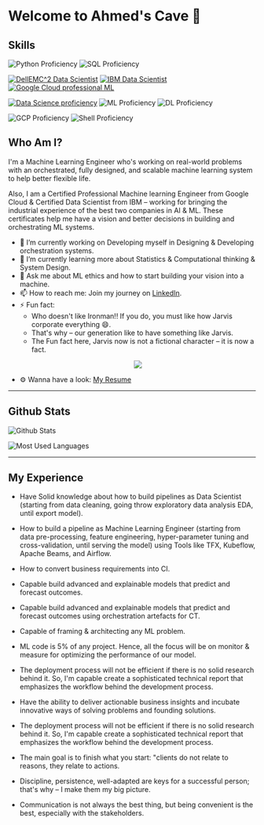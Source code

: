 # Welcome to Ahmed's Cave 👋

## Skills
![Python Proficiency](https://img.shields.io/badge/PYTHON-Professional-red)
![SQL Proficiency](https://img.shields.io/badge/SQL-Professional-red)

[![$DellEMC^2$ Data Scientist](https://img.shields.io/badge/DellEMC%20DS-Associate-green)](https://www.certmetrics.com/dell/public/verification.aspx?mainContent_txtVerificationCode=4TRDHEL6JER4195S)
[![IBM Data Scientist](https://img.shields.io/badge/IBM%20DS-Professional-blue)](https://credentials.edx.org/credentials/7a4b5b0484054419832be81568f80ce8/)
[![Google Cloud professional ML](https://img.shields.io/badge/GCP%20ML-Professional-blue)](https://googlecourses.qwiklabs.com/public_profiles/9dab7717-aa8c-4e17-8d31-0580a4c33efd)


[![Data Science proficiency](https://img.shields.io/badge/Data%20Science-Professional-red)](https://credentials.edx.org/credentials/7a4b5b0484054419832be81568f80ce8/)
![ML Proficiency](https://img.shields.io/badge/Machine%20Learning-Professional-red)
![DL Proficiency](https://img.shields.io/badge/Deep%20Learning-Professional-red)


![GCP Proficiency](https://img.shields.io/badge/GCP-Intermediate-GREEN)
![Shell Proficiency](https://img.shields.io/badge/Shell-Intermediate-yellow)

## Who Am I?
I'm a Machine Learning Engineer who's working on real-world problems with an orchestrated, fully designed, and scalable machine learning system to help better flexible life.

Also, I am a Certified Professional Machine learning Engineer from Google Cloud & Certified Data Scientist from IBM – working for bringing the industrial experience of the best two companies in AI & ML. These certificates help me have a vision and better decisions in building and orchestrating ML systems.

- 🔭 I’m currently working on Developing myself in Designing & Developing orchestration systems.
- 🌱 I’m currently learning more about Statistics & Computational thinking & System Design.
- 💬 Ask me about ML ethics and how to start building your vision into a machine.
- 📫 How to reach me: Join my journey on [LinkedIn](https://www.linkedin.com/in/ai-ahmed/).
- ⚡ Fun fact: 
  * Who doesn't like Ironman!! If you do, you must like how Jarvis corporate everything 😄.
  * That's why – our generation like to have something like Jarvis. 
  * The Fun fact here, Jarvis now is not a fictional character – it is now a fact.
  <p align="center"><img src="https://static.wikia.nocookie.net/marvelcinematicuniverse/images/b/b0/JuARaVeInSy.png/revision/latest/scale-to-width-down/250?cb=20120722164138" /></p>
- ⚙️ Wanna have a look: [My Resume](https://github.com/AI-Ahmed/AI-Ahmed/blob/main/Resume.pdf)
---
## **Github Stats**

![Github Stats](https://github-readme-stats.vercel.app/api?username=AI-Ahmed&show_icons=true&theme=tokyonight)

![Most Used Languages](https://github-readme-stats.vercel.app/api/top-langs/?username=AI-Ahmed&layout=compact&text_color=ffffff&icon_color=FF6C00&theme=tokyonight&langs_count=10)

---
## My Experience

- Have Solid knowledge about how to build pipelines as Data Scientist (starting from data cleaning, going throw exploratory data analysis EDA, until export model).

- How to build a pipeline as Machine Learning Engineer (starting from data pre-processing, feature engineering, hyper-parameter tuning and
cross-validation, until serving the model) using Tools like TFX, Kubeflow, Apache Beams, and Airflow.

- How to convert business requirements into CI.

- Capable build advanced and explainable models that predict and forecast outcomes.

- Capable build advanced and explainable models that predict and forecast outcomes using orchestration artefacts for CT.

- Capable of framing & architecting any ML problem.

- ML code is 5% of any project. Hence, all the focus will be on monitor & measure for optimizing the performance of our model.

- The deployment process will not be efficient if there is no solid research behind it. So, I'm capable create a sophisticated technical report that emphasizes the workflow behind the development process.

- Have the ability to deliver actionable business insights and incubate innovative ways of solving problems and founding solutions.

- The deployment process will not be efficient if there is no solid research behind it. So, I'm capable create a sophisticated technical report that emphasizes the workflow behind the development process.

- The main goal is to finish what you start: "clients do not relate to reasons, they relate to actions.

- Discipline, persistence, well-adapted are keys for a successful person; that's why – I make them my big picture.

- Communication is not always the best thing, but being convenient is the best, especially with the stakeholders.
